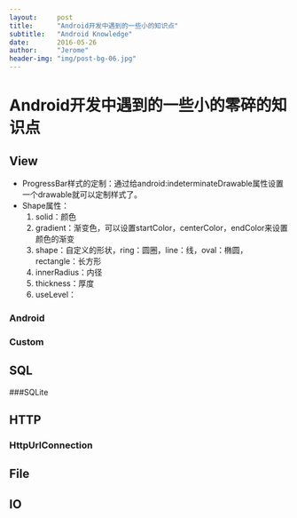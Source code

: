 ```yaml
---
layout:     post
title:      "Android开发中遇到的一些小的知识点"
subtitle:   "Android Knowledge"
date:       2016-05-26 
author:     "Jerome"
header-img: "img/post-bg-06.jpg"
---
```



# Android开发中遇到的一些小的零碎的知识点

## View

- ProgressBar样式的定制：通过给android:indeterminateDrawable属性设置一个drawable就可以定制样式了。
- Shape属性：
   1. solid：颜色
   2. gradient：渐变色，可以设置startColor，centerColor，endColor来设置颜色的渐变
   3. shape：自定义的形状，ring：圆圈，line：线，oval：椭圆，rectangle：长方形
   4. innerRadius：内径
   5. thickness：厚度
   6. useLevel：

### Android

### Custom

## SQL

###SQLite

## HTTP

### HttpUrlConnection

## File

## IO
